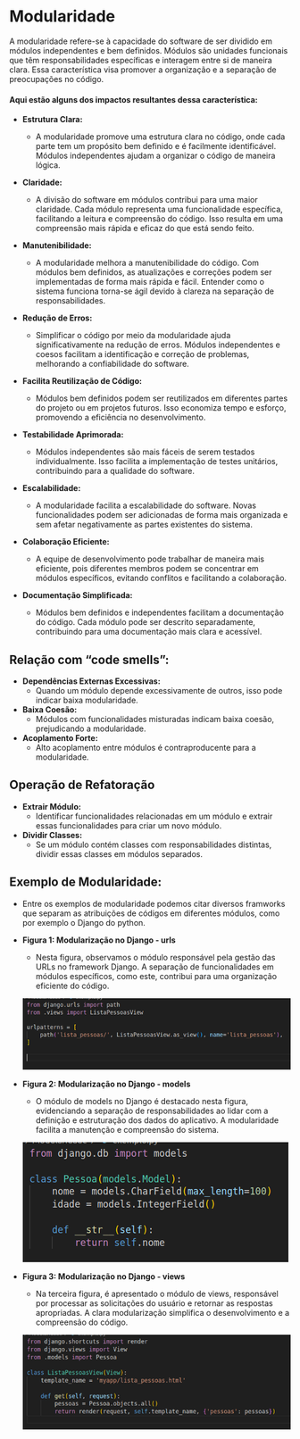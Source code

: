 # Modularidade

A modularidade refere-se à capacidade do software de ser dividido em módulos independentes e bem definidos. Módulos são unidades funcionais que têm responsabilidades específicas e interagem entre si de maneira clara. Essa característica visa promover a organização e a separação de preocupações no código.

#### Aqui estão alguns dos impactos resultantes dessa característica:

- **Estrutura Clara:**
  - A modularidade promove uma estrutura clara no código, onde cada parte tem um propósito bem definido e é facilmente identificável. Módulos independentes ajudam a organizar o código de maneira lógica.

- **Claridade:**
  - A divisão do software em módulos contribui para uma maior claridade. Cada módulo representa uma funcionalidade específica, facilitando a leitura e compreensão do código. Isso resulta em uma compreensão mais rápida e eficaz do que está sendo feito.

- **Manutenibilidade:**
  - A modularidade melhora a manutenibilidade do código. Com módulos bem definidos, as atualizações e correções podem ser implementadas de forma mais rápida e fácil. Entender como o sistema funciona torna-se ágil devido à clareza na separação de responsabilidades.

- **Redução de Erros:**
  - Simplificar o código por meio da modularidade ajuda significativamente na redução de erros. Módulos independentes e coesos facilitam a identificação e correção de problemas, melhorando a confiabilidade do software.

- **Facilita Reutilização de Código:**
  - Módulos bem definidos podem ser reutilizados em diferentes partes do projeto ou em projetos futuros. Isso economiza tempo e esforço, promovendo a eficiência no desenvolvimento.

- **Testabilidade Aprimorada:**
  - Módulos independentes são mais fáceis de serem testados individualmente. Isso facilita a implementação de testes unitários, contribuindo para a qualidade do software.

- **Escalabilidade:**
  - A modularidade facilita a escalabilidade do software. Novas funcionalidades podem ser adicionadas de forma mais organizada e sem afetar negativamente as partes existentes do sistema.

- **Colaboração Eficiente:**
  - A equipe de desenvolvimento pode trabalhar de maneira mais eficiente, pois diferentes membros podem se concentrar em módulos específicos, evitando conflitos e facilitando a colaboração.

- **Documentação Simplificada:**
  - Módulos bem definidos e independentes facilitam a documentação do código. Cada módulo pode ser descrito separadamente, contribuindo para uma documentação mais clara e acessível.

## Relação com “code smells”:
- **Dependências Externas Excessivas:**
  - Quando um módulo depende excessivamente de outros, isso pode indicar baixa modularidade.
- **Baixa Coesão:**
  - Módulos com funcionalidades misturadas indicam baixa coesão, prejudicando a modularidade.
- **Acoplamento Forte:**
  - Alto acoplamento entre módulos é contraproducente para a modularidade.

## Operação de Refatoração
- **Extrair Módulo:**
  - Identificar funcionalidades relacionadas em um módulo e extrair essas funcionalidades para criar um novo módulo.
- **Dividir Classes:**
  - Se um módulo contém classes com responsabilidades distintas, dividir essas classes em módulos separados.


## Exemplo de Modularidade:
  - Entre os exemplos de modularidade podemos citar diversos framworks que separam as atribuições de códigos em diferentes módulos, como por exemplo o Django do python.

- **Figura 1: Modularização no Django - urls**
  - Nesta figura, observamos o módulo responsável pela gestão das URLs no framework Django. A separação de funcionalidades em módulos específicos, como este, contribui para uma organização eficiente do código.

  ![Modularização no Django: urls](../images/Modularidade/main.png)

- **Figura 2: Modularização no Django - models**
  - O módulo de models no Django é destacado nesta figura, evidenciando a separação de responsabilidades ao lidar com a definição e estruturação dos dados do aplicativo. A modularidade facilita a manutenção e compreensão do sistema.

  ![Modularização no Django: models](../images/Modularidade/models.png)

- **Figura 3: Modularização no Django - views**
  - Na terceira figura, é apresentado o módulo de views, responsável por processar as solicitações do usuário e retornar as respostas apropriadas. A clara modularização simplifica o desenvolvimento e a compreensão do código.

  ![Modularização no Django: views](../images/Modularidade/views.png)
